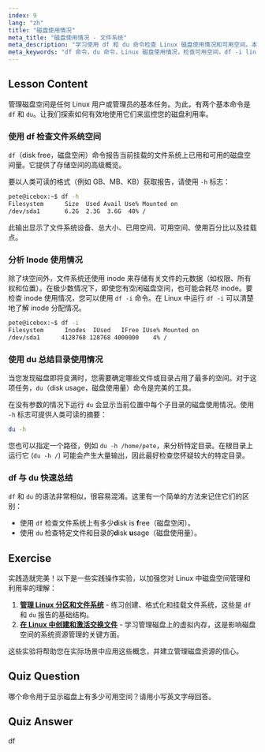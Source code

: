 ```yaml
---
index: 9
lang: "zh"
title: "磁盘使用情况"
meta_title: "磁盘使用情况 - 文件系统"
meta_description: "学习使用 df 和 du 命令检查 Linux 磁盘使用情况和可用空间。本指南涵盖如何分析磁盘空间，包括使用 df -i linux 检查 inode 使用情况，以及查找哪些文件占用了空间。"
meta_keywords: "df 命令，du 命令，Linux 磁盘使用情况，检查可用空间，df -i linux, 磁盘管理，Linux 教程，磁盘利用率，文件系统使用"
---
```


## Lesson Content

管理磁盘空间是任何 Linux 用户或管理员的基本任务。为此，有两个基本命令是 `df` 和 `du`。让我们探索如何有效地使用它们来监控您的磁盘利用率。

### 使用 df 检查文件系统空间

`df`（disk free，磁盘空闲）命令报告当前挂载的文件系统上已用和可用的磁盘空间量。它提供了存储空间的高级概览。

要以人类可读的格式（例如 GB、MB、KB）获取报告，请使用 `-h` 标志：

```bash
pete@icebox:~$ df -h
Filesystem      Size  Used Avail Use% Mounted on
/dev/sda1       6.2G  2.3G  3.6G  40% /
```

此输出显示了文件系统设备、总大小、已用空间、可用空间、使用百分比以及挂载点。

### 分析 Inode 使用情况

除了块空间外，文件系统还使用 inode 来存储有关文件的元数据（如权限、所有权和位置）。在极少数情况下，即使您有空闲磁盘空间，也可能会耗尽 inode。要检查 inode 使用情况，您可以使用 `df -i` 命令。在 Linux 中运行 `df -i` 可以清楚地了解 inode 分配情况。

```bash
pete@icebox:~$ df -i
Filesystem      Inodes  IUsed   IFree IUse% Mounted on
/dev/sda1      4128768 128768 4000000    4% /
```

### 使用 du 总结目录使用情况

当您发现磁盘即将变满时，您需要确定哪些文件或目录占用了最多的空间。对于这项任务，`du`（disk usage，磁盘使用量）命令是完美的工具。

在没有参数的情况下运行 `du` 会显示当前位置中每个子目录的磁盘使用情况。使用 `-h` 标志可提供人类可读的摘要：

```bash
du -h
```

您也可以指定一个路径，例如 `du -h /home/pete`，来分析特定目录。在根目录上运行它 (`du -h /`) 可能会产生大量输出，因此最好检查您怀疑较大的特定目录。

### df 与 du 快速总结

`df` 和 `du` 的语法非常相似，很容易混淆。这里有一个简单的方法来记住它们的区别：

- 使用 `df` 检查文件系统上有多少**d**isk is **f**ree（磁盘空闲）。
- 使用 `du` 检查特定文件和目录的**d**isk **u**sage（磁盘使用量）。

## Exercise

实践造就完美！以下是一些实践操作实验，以加强您对 Linux 中磁盘空间管理和利用率的理解：

1. **[管理 Linux 分区和文件系统](https://labex.io/zh/labs/comptia-manage-linux-partitions-and-filesystems-590845)** - 练习创建、格式化和挂载文件系统，这些是 `df` 和 `du` 报告的基础结构。
2. **[在 Linux 中创建和激活交换文件](https://labex.io/zh/labs/comptia-create-and-activate-a-swap-file-in-linux-590858)** - 学习管理磁盘上的虚拟内存，这是影响磁盘空间的系统资源管理的关键方面。

这些实验将帮助您在实际场景中应用这些概念，并建立管理磁盘资源的信心。

## Quiz Question

哪个命令用于显示磁盘上有多少可用空间？请用小写英文字母回答。

## Quiz Answer

df
